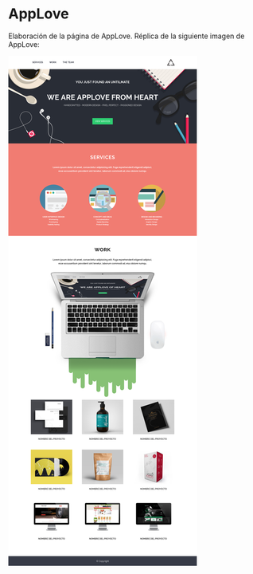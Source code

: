 # AppLove

Elaboración de la página de AppLove.
Réplica de la siguiente imagen de AppLove:

![AppLove](assets/images/image-appLove.png "appLove")
